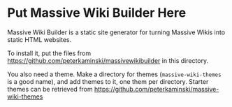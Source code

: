# Put Massive Wiki Builder Here

Massive Wiki Builder is a static site generator for turning Massive Wikis into static HTML websites.

To install it, put the files from https://github.com/peterkaminski/massivewikibuilder in this directory.

You also need a theme.  Make a directory for themes (`massive-wiki-themes` is a good name), and add themes to it, one them per directory.  Starter themes can be retrieved from https://github.com/peterkaminski/massive-wiki-themes
